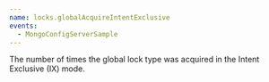 ```yaml
---
name: locks.globalAcquireIntentExclusive
events:
  - MongoConfigServerSample
---
```


The number of times the global lock type was acquired in the Intent Exclusive (IX) mode.
